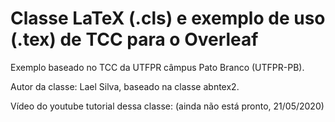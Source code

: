 # Classe LaTeX (.cls) e exemplo de uso (.tex) de TCC para o Overleaf


Exemplo baseado no TCC da UTFPR câmpus Pato Branco (UTFPR-PB).


Autor da classe: Lael Silva, baseado na classe abntex2.


Vídeo do youtube tutorial dessa classe: (ainda não está pronto, 21/05/2020)
